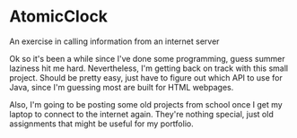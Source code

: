 # AtomicClock
An exercise in calling information from an internet server


Ok so it's been a while since I've done some programming, guess summer laziness hit me hard. Nevertheless, I'm getting back on track with this small project. Should be pretty easy, just have to figure out which API to use for Java, since I'm guessing most are built for HTML webpages.

Also, I'm going to be posting some old projects from school once I get my laptop to connect to the internet again. They're nothing special, just old assignments that might be useful for my portfolio.
